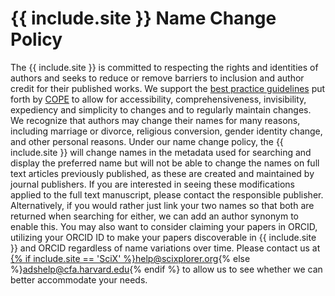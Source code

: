 # {{ include.site }} Name Change Policy

The {{ include.site }} is committed to respecting the rights and identities of authors and seeks to reduce or remove barriers to inclusion and author credit for their published works. We support the [best practice guidelines](https://publicationethics.org/news/vision-more-trans-inclusive-publishing-world) put forth by [COPE](https://publicationethics.org/) to allow for accessibility, comprehensiveness, invisibility, expediency and simplicity to changes and to regularly maintain changes.  We recognize that authors may change their names for many reasons, including marriage or divorce, religious conversion, gender identity change, and other personal reasons. Under our name change policy, the {{ include.site }} will change names in the metadata used for searching and display the preferred name but will not be able to change the names on full text articles previously published, as these are created and maintained by journal publishers. If you are interested in seeing these modifications applied to the full text manuscript, please contact the responsible publisher. Alternatively, if you would rather just link your two names so that both are returned when searching for either, we can add an author synonym to enable this. You may also want to consider claiming your papers in ORCID, utilizing your ORCID ID to make your papers discoverable in {{ include.site }} and ORCID regardless of name variations over time. Please contact us at <a href="mailto:{% if include.site == 'SciX' %}help@scixplorer.org{% else %}adshelp@cfa.harvard.edu{% endif %}">{% if include.site == 'SciX' %}help@scixplorer.org{% else %}adshelp@cfa.harvard.edu{% endif %}</a> to allow us to see whether we can better accommodate your needs.
